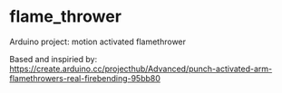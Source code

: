 # flame_thrower
Arduino project: motion activated flamethrower

Based and inspiried by: https://create.arduino.cc/projecthub/Advanced/punch-activated-arm-flamethrowers-real-firebending-95bb80

